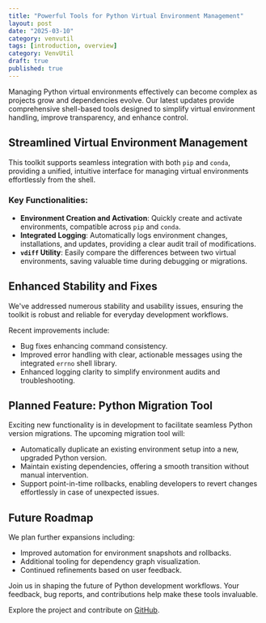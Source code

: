 ```yaml
---
title: "Powerful Tools for Python Virtual Environment Management"
layout: post
date: "2025-03-10"
category: venvutil
tags: [introduction, overview]
category: VenvUtil
draft: true
published: true
---
```


Managing Python virtual environments effectively can become complex as projects grow and dependencies evolve. Our latest updates provide comprehensive shell-based tools designed to simplify virtual environment handling, improve transparency, and enhance control.

## Streamlined Virtual Environment Management

This toolkit supports seamless integration with both `pip` and `conda`, providing a unified, intuitive interface for managing virtual environments effortlessly from the shell.

### Key Functionalities:

- **Environment Creation and Activation**: Quickly create and activate environments, compatible across `pip` and `conda`.
- **Integrated Logging**: Automatically logs environment changes, installations, and updates, providing a clear audit trail of modifications.
- **`vdiff` Utility**: Easily compare the differences between two virtual environments, saving valuable time during debugging or migrations.

## Enhanced Stability and Fixes

We've addressed numerous stability and usability issues, ensuring the toolkit is robust and reliable for everyday development workflows.

Recent improvements include:
- Bug fixes enhancing command consistency.
- Improved error handling with clear, actionable messages using the integrated `errno` shell library.
- Enhanced logging clarity to simplify environment audits and troubleshooting.

## Planned Feature: Python Migration Tool

Exciting new functionality is in development to facilitate seamless Python version migrations. The upcoming migration tool will:

- Automatically duplicate an existing environment setup into a new, upgraded Python version.
- Maintain existing dependencies, offering a smooth transition without manual intervention.
- Support point-in-time rollbacks, enabling developers to revert changes effortlessly in case of unexpected issues.

## Future Roadmap

We plan further expansions including:
- Improved automation for environment snapshots and rollbacks.
- Additional tooling for dependency graph visualization.
- Continued refinements based on user feedback.

Join us in shaping the future of Python development workflows. Your feedback, bug reports, and contributions help make these tools invaluable.

Explore the project and contribute on [GitHub](https://github.com/unixwzrd/python-venv-tools).

